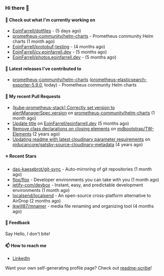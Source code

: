 ### Hi there 👋

#### 👷 Check out what I'm currently working on

- [EoinFarrell/dotfiles](https://github.com/EoinFarrell/dotfiles) -  (5 days ago)
- [prometheus-community/helm-charts](https://github.com/prometheus-community/helm-charts) - Prometheus community Helm charts (1 month ago)
- [EoinFarrell/protobuf-testing](https://github.com/EoinFarrell/protobuf-testing) -  (4 months ago)
- [EoinFarrell/cv.eoinfarrell.dev](https://github.com/EoinFarrell/cv.eoinfarrell.dev) -  (5 months ago)
- [EoinFarrell/photos.eoinfarrell.dev](https://github.com/EoinFarrell/photos.eoinfarrell.dev) -  (5 months ago)

#### 🔭 Latest releases I've contributed to

- [prometheus-community/helm-charts](https://github.com/prometheus-community/helm-charts) ([prometheus-elasticsearch-exporter-5.9.0](https://github.com/prometheus-community/helm-charts/releases/tag/prometheus-elasticsearch-exporter-5.9.0), today) - Prometheus community Helm charts

#### 🔨 My recent Pull Requests

- [[kube-prometheus-stack] Correctly set version to alertManagerSpec.version](https://github.com/prometheus-community/helm-charts/pull/4561) on [prometheus-community/helm-charts](https://github.com/prometheus-community/helm-charts) (1 month ago)
- [Update title](https://github.com/EoinFarrell/eoinfarrell.dev/pull/29) on [EoinFarrell/eoinfarrell.dev](https://github.com/EoinFarrell/eoinfarrell.dev) (5 months ago)
- [Remove class declarations on closing elements](https://github.com/mdbootstrap/TW-Elements/pull/1071) on [mdbootstrap/TW-Elements](https://github.com/mdbootstrap/TW-Elements) (2 years ago)
- [Updating readme with latest cloudinary parameter requirements](https://github.com/piducancore/gatsby-source-cloudinary-metadata/pull/1) on [piducancore/gatsby-source-cloudinary-metadata](https://github.com/piducancore/gatsby-source-cloudinary-metadata) (4 years ago)

#### ⭐ Recent Stars

- [das-kaesebrot/git-sync](https://github.com/das-kaesebrot/git-sync) - Auto-mirroring of git repositories (1 month ago)
- [flox/flox](https://github.com/flox/flox) - Developer environments you can take with you (1 month ago)
- [jetify-com/devbox](https://github.com/jetify-com/devbox) - Instant, easy, and predictable development environments (1 month ago)
- [localsend/localsend](https://github.com/localsend/localsend) - An open-source cross-platform alternative to AirDrop (2 months ago)
- [jkwill87/mnamer](https://github.com/jkwill87/mnamer) - media file renaming and organizing tool (4 months ago)

#### 💬 Feedback

Say Hello, I don't bite!

#### 📫 How to reach me

- [LinkedIn](https://www.linkedin.com/in/eoinfarrell/)

Want your own self-generating profile page? Check out [readme-scribe](https://github.com/muesli/readme-scribe)!

